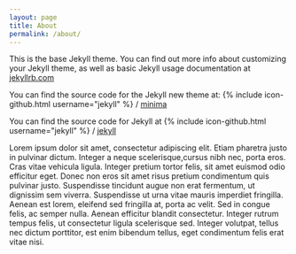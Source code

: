 ```yaml
---
layout: page
title: About
permalink: /about/
---
```


This is the base Jekyll theme. You can find out more info about customizing your Jekyll theme, as well as basic Jekyll usage documentation at [jekyllrb.com](https://jekyllrb.com/)

You can find the source code for the Jekyll new theme at:
{% include icon-github.html username="jekyll" %} /
[minima](https://github.com/jekyll/minima)

You can find the source code for Jekyll at
{% include icon-github.html username="jekyll" %} /
[jekyll](https://github.com/jekyll/jekyll)

Lorem ipsum dolor sit amet, consectetur adipiscing elit. Etiam pharetra justo in pulvinar dictum. Integer a neque scelerisque,cursus nibh nec, porta eros. Cras vitae vehicula ligula. Integer pretium tortor felis, sit amet euismod odio efficitur eget. Donec non eros sit amet risus pretium condimentum quis pulvinar justo. Suspendisse tincidunt augue non erat fermentum, ut dignissim sem viverra. Suspendisse ut urna vitae mauris imperdiet fringilla. Aenean est lorem, eleifend sed fringilla at, porta ac velit. Sed in congue felis, ac semper nulla. Aenean efficitur blandit consectetur. Integer rutrum tempus felis, ut consectetur ligula scelerisque sed. Integer volutpat, tellus nec dictum porttitor, est enim bibendum tellus, eget condimentum felis erat vitae nisi.
